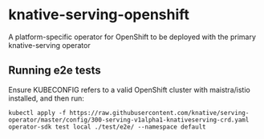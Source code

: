 # knative-serving-openshift

A platform-specific operator for OpenShift to be deployed with the
primary knative-serving operator

## Running e2e tests

Ensure KUBECONFIG refers to a valid OpenShift cluster with
maistra/istio installed, and then run:

```
kubectl apply -f https://raw.githubusercontent.com/knative/serving-operator/master/config/300-serving-v1alpha1-knativeserving-crd.yaml
operator-sdk test local ./test/e2e/ --namespace default 
```
